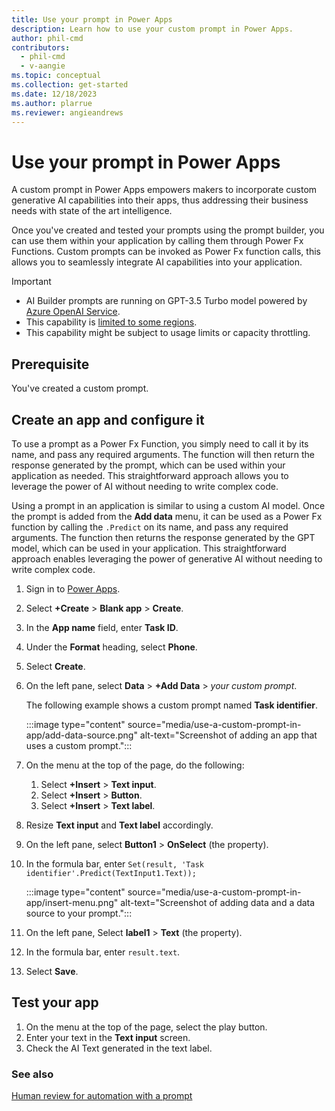 ```yaml
---
title: Use your prompt in Power Apps
description: Learn how to use your custom prompt in Power Apps.
author: phil-cmd
contributors:
  - phil-cmd
  - v-aangie
ms.topic: conceptual
ms.collection: get-started
ms.date: 12/18/2023
ms.author: plarrue
ms.reviewer: angieandrews
---
```


# Use your prompt in Power Apps

A custom prompt in Power Apps empowers makers to incorporate custom generative AI capabilities into their apps, thus addressing their business needs with state of the art intelligence.

Once you've created and tested your prompts using the prompt builder, you can use them within your application by calling them through Power Fx Functions.
Custom prompts can be invoked as Power Fx function calls, this allows you to seamlessly integrate AI capabilities into your application.

> [!IMPORTANT]
> - AI Builder prompts are running on GPT-3.5 Turbo model powered by [Azure OpenAI Service](/azure/ai-services/openai/whats-new).
> - This capability is [limited to some regions](availability-region.md#prompts).
> - This capability might be subject to usage limits or capacity throttling.

## Prerequisite

You've created a custom prompt.

## Create an app and configure it

To use a prompt as a Power Fx Function, you simply need to call it by its name, and pass any required arguments. The function will then return the response generated by the prompt, which can be used within your application as needed. This straightforward approach allows you to leverage the power of AI without needing to write complex code.

Using a prompt in an application is similar to using a custom AI model. Once the prompt is added from the **Add data** menu, it can be used as a Power Fx function by calling the `.Predict` on its name, and pass any required arguments. The function then returns the response generated by the GPT model, which can be used in your application. This straightforward approach enables leveraging the power of generative AI without needing to write complex code.

1. Sign in to [Power Apps](https://make.powerapps.com/).
1. Select **+Create** > **Blank app** > **Create**.
1. In the **App name** field, enter **Task ID**.
1. Under the **Format** heading, select **Phone**.
1. Select **Create**.
1. On the left pane, select **Data** > **+Add Data** > *your custom prompt*.

    The following example shows a custom prompt named **Task identifier**.

    :::image type="content" source="media/use-a-custom-prompt-in-app/add-data-source.png" alt-text="Screenshot of adding an app that uses a custom prompt.":::

1. On the menu at the top of the page, do the following:
    1. Select **+Insert** > **Text input**.
    1. Select **+Insert** > **Button**.
    1. Select **+Insert** > **Text label**.
1. Resize **Text input** and **Text label** accordingly.
1. On the left pane, select **Button1** > **OnSelect** (the property).
1. In the formula bar, enter `Set(result, 'Task identifier'.Predict(TextInput1.Text));`

    :::image type="content" source="media/use-a-custom-prompt-in-app/insert-menu.png" alt-text="Screenshot of adding data and a data source to your prompt.":::

1. On the left pane, Select **label1** > **Text** (the property).
1. In the formula bar, enter `result.text`.
1. Select **Save**.

## Test your app

1. On the menu at the top of the page, select the play button.
1. Enter your text in the **Text input** screen.
1. Check the AI Text generated in the text label.

### See also

[Human review for automation with a prompt](azure-openai-human-review.md)
